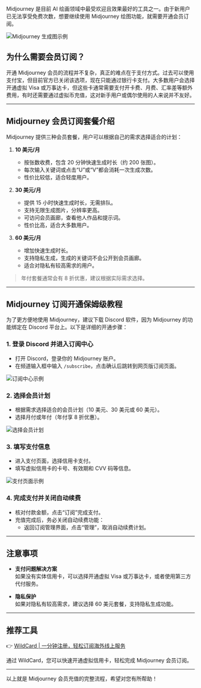 Midjourney 是目前 AI 绘画领域中最受欢迎且效果最好的工具之一。由于新用户已无法享受免费次数，想要继续使用 Midjourney 绘图功能，就需要开通会员订阅。

![Midjourney 生成图示例](https://i0.hdslb.com/bfs/article/fa917c6bf48f0287021401eb195590cb6a65602e.png@1192w_1192h)

## 为什么需要会员订阅？

开通 Midjourney 会员的流程并不复杂，真正的难点在于支付方式。过去可以使用支付宝，但目前官方已关闭该选项，现在只能通过银行卡支付。大多数用户会选择开通虚拟 Visa 或万事达卡，但这些卡通常需要支付开卡费、月费、汇率差等额外费用，有时还需要通过虚拟币充值，这对新手用户或偶尔使用的人来说并不友好。

---

## Midjourney 会员订阅套餐介绍

Midjourney 提供三种会员套餐，用户可以根据自己的需求选择适合的计划：

1. **10 美元/月**  
   - 按张数收费，包含 20 分钟快速生成时长（约 200 张图）。  
   - 每次输入关键词或点击“U”或“V”都会消耗一次生成次数。  
   - 性价比较低，适合轻度用户。

2. **30 美元/月**  
   - 提供 15 小时快速生成时长，无需排队。  
   - 支持无限生成图片，分辨率更高。  
   - 可访问会员画廊，查看他人作品和提示词。  
   - 性价比高，适合大多数用户。

3. **60 美元/月**  
   - 增加快速生成时长。  
   - 支持隐私生成，生成的关键词不会公开到会员画廊。  
   - 适合对隐私有较高需求的用户。

> 年付套餐通常会有 8 折优惠，建议根据实际需求选择。

---

## Midjourney 订阅开通保姆级教程

为了更方便地使用 Midjourney，建议下载 Discord 软件，因为 Midjourney 的功能绑定在 Discord 平台上。以下是详细的开通步骤：

### 1. 登录 Discord 并进入订阅中心
- 打开 Discord，登录你的 Midjourney 账户。  
- 在频道输入框中输入 `/subscribe`，点击确认后跳转到网页版订阅页面。

![订阅中心示例](https://i0.hdslb.com/bfs/article/5630a94dad6132a4a0b77c94b969922359b75642.png@1192w)

### 2. 选择会员计划
- 根据需求选择适合的会员计划（10 美元、30 美元或 60 美元）。  
- 选择月付或年付（年付享 8 折优惠）。

![选择会员计划](https://i0.hdslb.com/bfs/article/2387b04761dec5adcf87238de56da28a0c576377.png@1192w)

### 3. 填写支付信息
- 进入支付页面，选择信用卡支付。  
- 填写虚拟信用卡的卡号、有效期和 CVV 码等信息。

![支付页面示例](https://i0.hdslb.com/bfs/article/2c8654de3a9691654f3252f83bc8a06f4b42b255.png@1192w)

### 4. 完成支付并关闭自动续费
- 核对付款金额，点击“订阅”完成支付。  
- 充值完成后，务必关闭自动续费功能：  
  - 返回订阅管理界面，点击“管理”，取消自动续费计划。

---

## 注意事项

- **支付问题解决方案**  
  如果没有实体信用卡，可以选择开通虚拟 Visa 或万事达卡，或者使用第三方代付服务。

- **隐私保护**  
  如果对隐私有较高需求，建议选择 60 美元套餐，支持隐私生成功能。

---

## 推荐工具

👉 [WildCard | 一分钟注册，轻松订阅海外线上服务](https://bit.ly/bewildcard)

通过 WildCard，您可以快速开通虚拟信用卡，轻松完成 Midjourney 会员订阅。

---

以上就是 Midjourney 会员充值的完整流程，希望对您有所帮助！